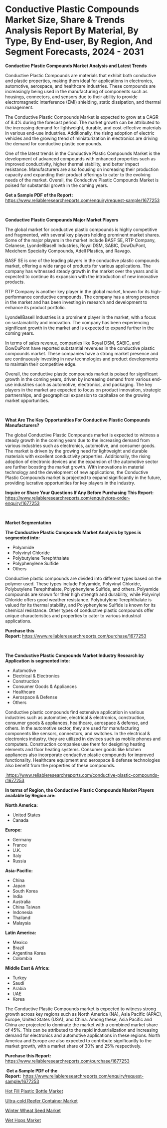 <p><h1>Conductive Plastic Compounds Market Size, Share & Trends Analysis Report By Material, By Type, By End-user, By Region, And Segment Forecasts, 2024 - 2031</h1></p><p><strong>Conductive Plastic Compounds Market Analysis and Latest Trends</strong></p>
<p><p>Conductive Plastic Compounds are materials that exhibit both conductive and plastic properties, making them ideal for applications in electronics, automotive, aerospace, and healthcare industries. These compounds are increasingly being used in the manufacturing of components such as housings, connectors, and sensors due to their ability to provide electromagnetic interference (EMI) shielding, static dissipation, and thermal management.</p><p>The Conductive Plastic Compounds Market is expected to grow at a CAGR of 8.4% during the forecast period. The market growth can be attributed to the increasing demand for lightweight, durable, and cost-effective materials in various end-use industries. Additionally, the rising adoption of electric vehicles and the growing trend of miniaturization in electronics are driving the demand for conductive plastic compounds.</p><p>One of the latest trends in the Conductive Plastic Compounds Market is the development of advanced compounds with enhanced properties such as improved conductivity, higher thermal stability, and better impact resistance. Manufacturers are also focusing on increasing their production capacity and expanding their product offerings to cater to the evolving needs of the market. Overall, the Conductive Plastic Compounds Market is poised for substantial growth in the coming years.</p></p>
<p><strong>Get a Sample PDF of the Report:&nbsp;</strong> <a href="https://www.reliableresearchreports.com/enquiry/request-sample/1677253">https://www.reliableresearchreports.com/enquiry/request-sample/1677253</a></p>
<p>&nbsp;</p>
<p><strong>Conductive Plastic Compounds Major Market Players</strong></p>
<p><p>The global market for conductive plastic compounds is highly competitive and fragmented, with several key players holding prominent market shares. Some of the major players in the market include BASF SE, RTP Company, Celanese, LyondellBasell Industries, Royal DSM, SABIC, DowDuPont, Mexichem Specialty Compounds, Adell Plastics, and Ravago.</p><p>BASF SE is one of the leading players in the conductive plastic compounds market, offering a wide range of products for various applications. The company has witnessed steady growth in the market over the years and is expected to continue its expansion with the introduction of new innovative products.</p><p>RTP Company is another key player in the global market, known for its high-performance conductive compounds. The company has a strong presence in the market and has been investing in research and development to enhance its product portfolio.</p><p>LyondellBasell Industries is a prominent player in the market, with a focus on sustainability and innovation. The company has been experiencing significant growth in the market and is expected to expand further in the coming years.</p><p>In terms of sales revenue, companies like Royal DSM, SABIC, and DowDuPont have reported substantial revenues in the conductive plastic compounds market. These companies have a strong market presence and are continuously investing in new technologies and product developments to maintain their competitive edge.</p><p>Overall, the conductive plastic compounds market is poised for significant growth in the coming years, driven by increasing demand from various end-use industries such as automotive, electronics, and packaging. The key players in the market are expected to focus on product innovation, strategic partnerships, and geographical expansion to capitalize on the growing market opportunities.</p></p>
<p>&nbsp;</p>
<p><strong>What Are The Key Opportunities For Conductive Plastic Compounds Manufacturers?</strong></p>
<p><p>The global Conductive Plastic Compounds market is expected to witness a steady growth in the coming years due to the increasing demand from various industries such as electronics, automotive, and consumer goods. The market is driven by the growing need for lightweight and durable materials with excellent conductivity properties. Additionally, the rising adoption of electronic devices and the expansion of the automotive sector are further boosting the market growth. With innovations in material technology and the development of new applications, the Conductive Plastic Compounds market is projected to expand significantly in the future, providing lucrative opportunities for key players in the industry.</p></p>
<p><strong>Inquire or Share Your Questions If Any Before Purchasing This Report:</strong> <a href="https://www.reliableresearchreports.com/enquiry/pre-order-enquiry/1677253">https://www.reliableresearchreports.com/enquiry/pre-order-enquiry/1677253</a></p>
<p>&nbsp;</p>
<p><strong>Market Segmentation</strong></p>
<p><strong>The Conductive Plastic Compounds Market Analysis by types is segmented into:</strong></p>
<p><ul><li>Polyamide</li><li>Polyvinyl Chloride</li><li>Polybutylene Terephthalate</li><li>Polyphenylene Sulfide</li><li>Others</li></ul></p>
<p><p>Conductive plastic compounds are divided into different types based on the polymer used. These types include Polyamide, Polyvinyl Chloride, Polybutylene Terephthalate, Polyphenylene Sulfide, and others. Polyamide compounds are known for their high strength and durability, while Polyvinyl Chloride offers good weather resistance. Polybutylene Terephthalate is valued for its thermal stability, and Polyphenylene Sulfide is known for its chemical resistance. Other types of conductive plastic compounds offer unique characteristics and properties to cater to various industrial applications.</p></p>
<p><strong>Purchase this Report:&nbsp;</strong><a href="https://www.reliableresearchreports.com/purchase/1677253">https://www.reliableresearchreports.com/purchase/1677253</a></p>
<p>&nbsp;</p>
<p><strong>The Conductive Plastic Compounds Market Industry Research by Application is segmented into:</strong></p>
<p><ul><li>Automotive</li><li>Electrical & Electronics</li><li>Construction</li><li>Consumer Goods & Appliances</li><li>Healthcare</li><li>Aerospace & Defense</li><li>Others</li></ul></p>
<p><p>Conductive plastic compounds find extensive application in various industries such as automotive, electrical & electronics, construction, consumer goods & appliances, healthcare, aerospace & defense, and others. In the automotive sector, they are used for manufacturing components like sensors, connectors, and switches. In the electrical & electronics industry, they are utilized in devices such as mobile phones and computers. Construction companies use them for designing heating elements and floor heating systems. Consumer goods like kitchen appliances also incorporate conductive plastic compounds for improved functionality. Healthcare equipment and aerospace & defense technologies also benefit from the properties of these compounds.</p></p>
<p><a href="https://www.reliableresearchreports.com/conductive-plastic-compounds-r1677253">&nbsp;https://www.reliableresearchreports.com/conductive-plastic-compounds-r1677253</a></p>
<p><strong>In terms of Region, the Conductive Plastic Compounds Market Players available by Region are:</strong></p>
<p>
    <p> <strong> North America: </strong>
        <ul>
            <li>United States</li>
            <li>Canada</li>
        </ul>
        </p> 
    <p> <strong> Europe: </strong>
        <ul>
            <li>Germany</li>
            <li>France</li>
            <li>U.K.</li>
            <li>Italy</li>
            <li>Russia</li>
        </ul>
        </p> 
    <p> <strong> Asia-Pacific: </strong>
        <ul>
            <li>China</li>
            <li>Japan</li>
            <li>South Korea</li>
            <li>India</li>
            <li>Australia</li>
            <li>China Taiwan</li>
            <li>Indonesia</li>
            <li>Thailand</li>
            <li>Malaysia</li>
        </ul>
        </p> 
    <p> <strong> Latin America: </strong>
        <ul>
            <li>Mexico</li>
            <li>Brazil</li>
            <li>Argentina Korea</li>
            <li>Colombia</li>
        </ul>
        </p> 
    <p> <strong> Middle East & Africa: </strong>
        <ul>
            <li>Turkey</li>
            <li>Saudi</li>
            <li>Arabia</li>
            <li>UAE</li>
            <li>Korea</li>
        </ul>
    </p>
    </p>
<p><p>The Conductive Plastic Compounds market is expected to witness strong growth across key regions such as North America (NA), Asia Pacific (APAC), Europe, United States (USA), and China. Among these, Asia Pacific and China are projected to dominate the market with a combined market share of 45%. This can be attributed to the rapid industrialization and increasing demand for electronics and automotive applications in these regions. North America and Europe are also expected to contribute significantly to the market growth, with a market share of 30% and 25% respectively.</p></p>
<p><strong>Purchase this Report: </strong><a href="https://www.reliableresearchreports.com/purchase/1677253">https://www.reliableresearchreports.com/purchase/1677253</a></p>
<p>&nbsp;<strong>Get a Sample PDF of the Report:&nbsp;&nbsp;</strong><a href="https://www.reliableresearchreports.com/enquiry/request-sample/1677253">https://www.reliableresearchreports.com/enquiry/request-sample/1677253</a></p>
<p><strong></strong></p>
<p><p><a href="https://github.com/staberhelen84/Market-Research-Report-List-1/blob/main/hot-fill-plastic-bottle-market.md">Hot Fill Plastic Bottle Market</a></p><p><a href="https://github.com/trameciabutler45/Market-Research-Report-List-1/blob/main/ultra-cold-reefer-container-market.md">Ultra-cold Reefer Container Market</a></p><p><a href="https://medium.com/@emily.sutherland4534/winter-wheat-seed-market-size-growth-and-industry-analysis-by-market-segmentation-and-regional-413a3175235d">Winter Wheat Seed Market</a></p><p><a href="https://medium.com/@diane.macle6776/wet-hops-market-share-size-trends-industry-analysis-report-by-application-alcoholic-487bebdbdc56">Wet Hops Market</a></p></p>